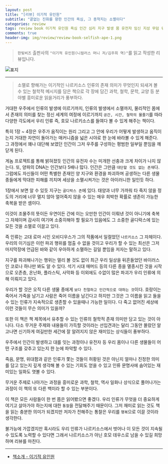 ```yaml
---  
layout: post  
title: "[리뷰] 이기적 유인원"  
subtitle: "끝없는 진화를 향한 인간의 욕심, 그 종착지는 소멸이다"  
categories: review  
tags: review book 이기적 유인원 욕심 인간 심리 지구 발생 몸 유전자 임신 지성 무덤 위대함 온난화 우아함   
comments: true  
header-img: img/review/review-book-selfish-ape-1.png
---  
```

  
> `한빛비즈` 출판사의 `"이기적 유인원(니컬러스 머니 저/김주희 역)"`를 읽고 작성한 리뷰입니다.  

![표지](https://telegeam.github.io/assets/img/review/review-book-selfish-ape-1.png)  

---


> 소멸로 향해가는 이기적인 나르키소스 인류의 존재 의미가 무엇인지 되새겨 볼 수 있는 철학적 메시지를 담은 책으로 각 장에 담긴 과학, 철학, 문학, 교양 등 분야별 흥미로운 읽을거리가 풍부하다.

거대한 우주에서 인류의 발생에 이르기까지, 인류의 발생에서 소멸까지, 물리적인 몸에서 존재의 의미를 찾는 정신 세계의 여정에 이르기까지 `공간, 시간, 철학의 물줄기`를 따라 다양한 각도에서 우리 인류 즉, 호모 나르키소스를 들여다 볼 수 있게 해주는 책이다.

특히 1장 ~ 4장은 우주가 움직이는 원리 그리고 그 안에 우리가 어떻게 발생하고 움직이는지 거대한 자연이 돌아가는 매커니즘을 넓은 시야로 한 눈에 바라볼 수 있게 해준다. 그 과정에서 꽤나 대단해 보였던 인간이 그저 우주를 구성하는 평범한 일부일 뿐임을 깨닫게 된다.

게놈 프로젝트를 통해 밝혀졌듯 인간의 유전자 수는 미개한 선충과 크게 차이가 나지 않는다. 또, 양파의 DNA는 인간보다 5배나 많다. 인간은 그만큼 `대단할 것도 없는 존재`다. 그럼에도 자신들이 어떤 특별한 존재인 양 지구와 환경을 파괴하며 공생하는 다른 생물 종들에게 막대한 피해를 끼치며 세상을 소멸시켜가는 것은 아이러니한 일인듯 하다.

1장에서 보면 알 수 있듯 지구는 `골디락스 존`에 있다. 태양과 너무 가까워 타 죽지 않을 정도의 거리에 너무 멀지 않아 얼어죽지 않을 수 있는 매우 희박한 확률로 생존이 가능한 축복을 받은 셈이다. 

이것이 조물주의 뜻이든 우연이든 간에 이는 오만한 인간이 이뤄낸 것이 아니기에 축복 그 자체이며 감사히 여기며 소중히해야 할 필요가 있음에도 그 소중한 골디락스에 있는 모든 것을 소멸로 이끌고 있다. 

즉 인류는 고대 로마 시인 오비디우스가 그의 작품에서 일컬었던 `나르키소스` 그 자체이다. 우리의 이기심은 이런 파괴 행위를 멈출 수 없을 것이고 우리가 할 수 있는 최선은 그저 마지막장에 언급된 바와 같이 우아하게 소멸하는 길일 뿐임을 저자는 말하고 있다. 

지구를 파괴해나가는 행위는 멀리 볼 것도 없이 최근 우리 일상을 뒤흔들었던 바이러스인 코로나 하나만 봐도 알 수 있다. 석기 시대 매머드 등의 다른 종을 멸종시킨 것을 시작으로 오존층, 온난화, 플라스틱, 사막화 등 이외에도 수없이 많은 파괴가 우리 인류에 의해 이뤄지고 있다. 

우리가 할 것은 오직 다른 생물 종에게 `보다 친절하고 인간적으로 대하는 것`이다. 호랑이는 죽어서 가죽을 남기고 사람은 죽어 이름을 남긴다고 하지만 그것은 그 이름을 읽고 들을 수 있는 인류가 지속적으로 생존할 수 있을때나 가능한 일이다. 다 죽고 없어진 세상에 이런 것들이 무슨 의미가 있을까?

또한 이 책은 책 제목에서 유추할 수 있는 인류의 철학적 존재 의미만 담고 있는 것이 아니다. 다소 무거운 주제와 내용들이 가득할 것이라는 선입견과는 달리 그동안 몰랐던 알고나면 신기하게 여길만한 세간에 잘 알려지지 않은 재미있는 상식들이 풍부하다. 

우주에서 인간이 발생하고 대를 잇는 과정이나 유전자 등 우리 몸이나 다른 생물들이 어떤 구조를 갖추고 있는지 한 눈에 파악할 수 있다. 

죽음, 문명, 위대함과 같은 인류가 쫓는 것들이 허황된 것은 아닌지 얼마나 진정한 의미를 담고 있는지 깊게 생각해 볼 수 있는 기회도 얻을 수 있고 인류 문명사에 숨어있는 재미있는 일화도 엿볼 수 있다. 

무거운 주제로 나아가는 과정을 흥미로운 과학, 철학, 역사 일화나 상식으로 풀어나가는 과정이 이 책의 또 다른 백미라 할 수 있는 부분이다. 

이 책은 모든 사람들이 한 번 쯤은 읽어봤으면 좋겠다. 우리 인류가 무엇을 더 중요하게 여기고 살아가야 하는지에 대한 `통찰`을 전달해주기 때문이다. 그저 재미로 읽는 것도 책을 읽는 충분한 의미가 되겠지만 저자가 전해주는 통찰은 우리를 `행복`으로 이끌 것이라 생각한다. 

불가능에 가깝겠지만 혹시라도 우리 인류가 나르키소스에서 벗어나 이 모든 것이 지속될 수 있도록 노력할 수 있다면 그래서 나르키소스가 아닌 호모 데우스로 남을 수 있길 희망하며 리뷰를 마친다.



---

* [책소개 - 이기적 유인원](http://www.yes24.com/Product/Goods/89724889)

